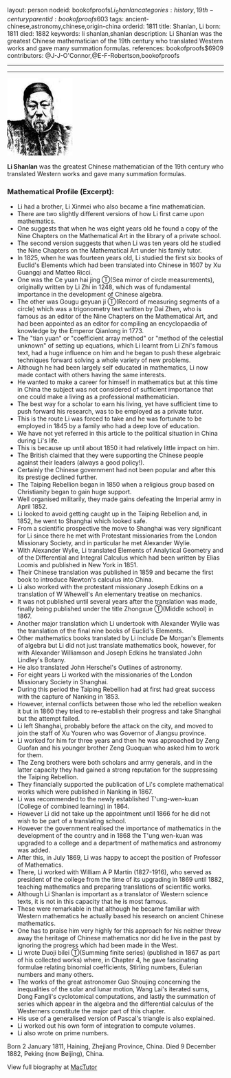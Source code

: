 layout: person
nodeid: bookofproofs$Li_Shanlan
categories: history,19th-century
parentid: bookofproofs$603
tags: ancient-chinese,astronomy,chinese,origin-china
orderid: 1811
title: Shanlan, Li
born: 1811
died: 1882
keywords: li shanlan,shanlan
description: Li Shanlan was the greatest Chinese mathematician of the 19th century who translated Western works and gave many summation formulas.
references: bookofproofs$6909
contributors: @J-J-O'Connor,@E-F-Robertson,bookofproofs

---



---

![Li_Shanlan.jpg](https://github.com/bookofproofs/bookofproofs.github.io/blob/main/_sources/_assets/images/portraits/Li_Shanlan.jpg?raw=true)

**Li Shanlan** was the greatest Chinese mathematician of the 19th century who translated Western works and gave many summation formulas.

### Mathematical Profile (Excerpt):
* Li had a brother, Li Xinmei who also became a fine mathematician.
* There are two slightly different versions of how Li first came upon mathematics.
* One suggests that when he was eight years old he found a copy of the Nine Chapters on the Mathematical Art in the library of a private school.
* The second version suggests that when Li was ten years old he studied the Nine Chapters on the Mathematical Art under his family tutor.
* In 1825, when he was fourteen years old, Li studied the first six books of Euclid's Elements which had been translated into Chinese in 1607 by Xu Guangqi and Matteo Ricci.
* One was the Ce yuan hai jing Ⓣ(Sea mirror of circle measurements), originally written by Li Zhi in 1248, which was of fundamental importance in the development of Chinese algebra.
* The other was Gougu geyuan ji Ⓣ(Record of measuring segments of a circle) which was a trigonometry text written by Dai Zhen, who is famous as an editor of the Nine Chapters on the Mathematical Art, and had been appointed as an editor for compiling an encyclopaedia of knowledge by the Emperor Qianlong in 1773.
* The "tian yuan" or "coefficient array method" or "method of the celestial unknown" of setting up equations, which Li learnt from Li Zhi's famous text, had a huge influence on him and he began to push these algebraic techniques forward solving a whole variety of new problems.
* Although he had been largely self educated in mathematics, Li now made contact with others having the same interests.
* He wanted to make a career for himself in mathematics but at this time in China the subject was not considered of sufficient importance that one could make a living as a professional mathematician.
* The best way for a scholar to earn his living, yet have sufficient time to push forward his research, was to be employed as a private tutor.
* This is the route Li was forced to take and he was fortunate to be employed in 1845 by a family who had a deep love of education.
* We have not yet referred in this article to the political situation in China during Li's life.
* This is because up until about 1850 it had relatively little impact on him.
* The British claimed that they were supporting the Chinese people against their leaders (always a good policy!).
* Certainly the Chinese government had not been popular and after this its prestige declined further.
* The Taiping Rebellion began in 1850 when a religious group based on Christianity began to gain huge support.
* Well organised militarily, they made gains defeating the Imperial army in April 1852.
* Li looked to avoid getting caught up in the Taiping Rebellion and, in 1852, he went to Shanghai which looked safe.
* From a scientific prospective the move to Shanghai was very significant for Li since there he met with Protestant missionaries from the London Missionary Society, and in particular he met Alexander Wylie.
* With Alexander Wylie, Li translated Elements of Analytical Geometry and of the Differential and Integral Calculus which had been written by Elias Loomis and published in New York in 1851.
* Their Chinese translation was published in 1859 and became the first book to introduce Newton's calculus into China.
* Li also worked with the protestant missionary Joseph Edkins on a translation of W Whewell's An elementary treatise on mechanics.
* It was not published until several years after the translation was made, finally being published under the title Zhongxue Ⓣ(Middle school) in 1867.
* Another major translation which Li undertook with Alexander Wylie was the translation of the final nine books of Euclid's Elements.
* Other mathematics books translated by Li include De Morgan's Elements of algebra but Li did not just translate mathematics book, however, for with Alexander Williamson and Joseph Edkins he translated John Lindley's Botany.
* He also translated John Herschel's Outlines of astronomy.
* For eight years Li worked with the missionaries of the London Missionary Society in Shanghai.
* During this period the Taiping Rebellion had at first had great success with the capture of Nanking in 1853.
* However, internal conflicts between those who led the rebellion weaken it but in 1860 they tried to re-establish their progress and take Shanghai but the attempt failed.
* Li left Shanghai, probably before the attack on the city, and moved to join the staff of Xu Youren who was Governor of Jiangsu province.
* Li worked for him for three years and then he was approached by Zeng Guofan and his younger brother Zeng Guoquan who asked him to work for them.
* The Zeng brothers were both scholars and army generals, and in the latter capacity they had gained a strong reputation for the suppressing the Taiping Rebellion.
* They financially supported the publication of Li's complete mathematical works which were published in Nanking in 1867.
* Li was recommended to the newly established T'ung-wen-kuan (College of combined learning) in 1864.
* However Li did not take up the appointment until 1866 for he did not wish to be part of a translating school.
* However the government realised the importance of mathematics in the development of the country and in 1868 the T'ung wen-kuan was upgraded to a college and a department of mathematics and astronomy was added.
* After this, in July 1869, Li was happy to accept the position of Professor of Mathematics.
* There, Li worked with William A P Martin (1827-1916), who served as president of the college from the time of its upgrading in 1869 until 1882, teaching mathematics and preparing translations of scientific works.
* Although Li Shanlan is important as a translator of Western science texts, it is not in this capacity that he is most famous.
* These were remarkable in that although he became familiar with Western mathematics he actually based his research on ancient Chinese mathematics.
* One has to praise him very highly for this approach for his neither threw away the heritage of Chinese mathematics nor did he live in the past by ignoring the progress which had been made in the West.
* Li wrote Duoji bilei Ⓣ(Summing finite series) (published in 1867 as part of his collected works) where, in Chapter 4, he gave fascinating formulae relating binomial coefficients, Stirling numbers, Eulerian numbers and many others.
* The works of the great astronomer Guo Shoujing concerning the inequalities of the solar and lunar motion, Wang Lai's iterated sums, Dong Fangli's cyclotomical computations, and lastly the summation of series which appear in the algebra and the differential calculus of the Westerners constitute the major part of this chapter.
* His use of a generalised version of Pascal's triangle is also explained.
* Li worked out his own form of integration to compute volumes.
* Li also wrote on prime numbers.

Born 2 January 1811, Haining, Zhejiang Province, China. Died 9 December 1882, Peking (now Beijing), China.

View full biography at [MacTutor](https://mathshistory.st-andrews.ac.uk/Biographies/Li_Shanlan/)
